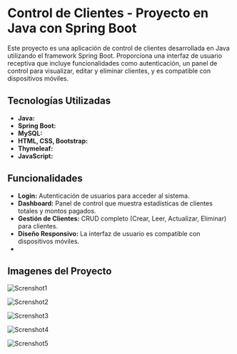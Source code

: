# Control de Clientes - Proyecto en Java con Spring Boot

Este proyecto es una aplicación de control de clientes desarrollada en Java utilizando el framework Spring Boot. Proporciona una interfaz de usuario receptiva que incluye funcionalidades como autenticación, un panel de control para visualizar, editar y eliminar clientes, y es compatible con dispositivos móviles.

## Tecnologías Utilizadas

- **Java:**
- **Spring Boot:**
- **MySQL:**
- **HTML, CSS, Bootstrap:**
- **Thymeleaf:** 
- **JavaScript:**

## Funcionalidades

- **Login:** Autenticación de usuarios para acceder al sistema.
- **Dashboard:** Panel de control que muestra estadísticas de clientes totales y montos pagados.
- **Gestión de Clientes:** CRUD completo (Crear, Leer, Actualizar, Eliminar) para clientes.
- **Diseño Responsivo:** La interfaz de usuario es compatible con dispositivos móviles.
- 
## Imagenes del Proyecto

![Screnshot1](https://user-images.githubusercontent.com/83142033/211349708-2e7e0950-d510-4f01-bbf3-223b38e5ee91.png)

![Screnshot2](https://user-images.githubusercontent.com/83142033/211349728-a28d050e-796b-4834-95f5-fa1c97deb0d0.png)

![Screnshot3](https://user-images.githubusercontent.com/83142033/211349742-3b5f88df-5ea5-4c41-bd5f-5f9c15507847.png)

![Screnshot4](https://user-images.githubusercontent.com/83142033/211349760-766f1187-fb4f-4e7b-bb74-867c8387ca14.png)

![Screnshot5](https://user-images.githubusercontent.com/83142033/211349784-35ba3c52-374a-48c9-9e58-6b2989596907.png)
